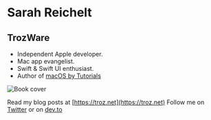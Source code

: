 # Sarah Reichelt
## TrozWare

- Independent Apple developer.
- Mac app evangelist.
- Swift & Swift UI enthusiast.
- Author of [macOS by Tutorials](https://www.raywenderlich.com/books/macos-by-tutorials)

![Book cover](https://assets.alexandria.raywenderlich.com/books/e42d9aa64f26967986bc2be0b4dfa930c96113b477fe90c50b798b28b1a9b6e6/images/21d4b4b026e8c0ad4471929a3bb073a9/w594.png)

Read my blog posts at [https://troz.net](https://troz.net)
Follow me on [Twitter](https://twitter.com/trozware) or on [dev.to](https://dev.to/trozware)
